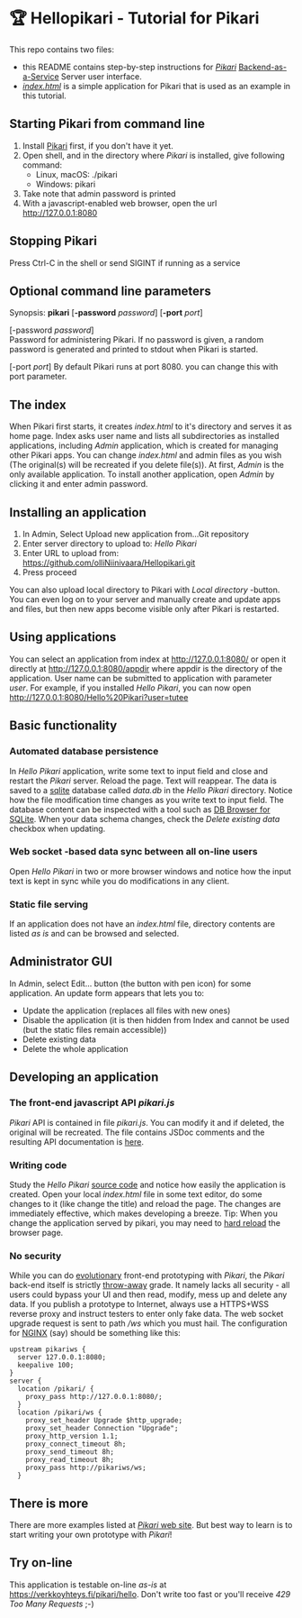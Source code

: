# 🏆 Hellopikari - Tutorial for Pikari

This repo contains two files:
- this README contains step-by-step instructions for *[Pikari](https://github.com/olliNiinivaara/Pikari/)* [Backend-as-a-Service](https://www.cloudflare.com/learning/serverless/glossary/backend-as-a-service-baas/) Server user interface.
- *[index.html](https://github.com/olliNiinivaara/Hellopikari/raw/master/index.html)* is a simple application for Pikari that is used as an example in this tutorial.

## Starting Pikari from command line
1. Install [Pikari](https://github.com/olliNiinivaara/Pikari/) first, if you don't have it yet.
1. Open shell, and in the directory where *Pikari* is installed, give following command:
    - Linux, macOS: ./pikari
    - Windows: pikari
1. Take note that admin password is printed
1. With a javascript-enabled web browser, open the url <http://127.0.0.1:8080>

## Stopping Pikari
Press Ctrl-C in the shell or send SIGINT if running as a service

## Optional command line parameters
Synopsis: **pikari** \[**-password** _password_\] \[**-port** _port_\]

\[-password _password_\]  
Password for administering Pikari. If no password is given, a random password is generated and printed to stdout when Pikari is started.

\[-port _port_\]
By default Pikari runs at port 8080. you can change this with port parameter.

## The index
When Pikari first starts, it creates _index.html_ to it's directory and serves it as home page. Index asks user name and lists all subdirectories as installed applications, including _Admin_ application, which is created for managing other Pikari apps. You can change _index.html_ and admin files as you wish (The original(s) will be recreated if you delete file(s)).
At first, _Admin_ is the only available application. To install another application, open _Admin_ by clicking it and enter admin password.

## Installing an application
1. In Admin, Select Upload new application from...Git repository
1. Enter server directory to upload to: _Hello Pikari_
1. Enter URL to upload from: https://github.com/olliNiinivaara/Hellopikari.git
1. Press proceed

You can also upload local directory to Pikari with *Local directory* -button. You can even log on to your server and manually create and update apps and files, but then new apps become visible only after Pikari is restarted.

## Using applications
You can select an application from index at http://127.0.0.1:8080/ or open it directly at http://127.0.0.1:8080/appdir where appdir is the directory of the application. User name can be submitted to application with parameter _user_. For example, if you installed *Hello Pikari*, you can now open <http://127.0.0.1:8080/Hello%20Pikari?user=tutee>

## Basic functionality

### Automated database persistence
In *Hello Pikari* application, write some text to input field and close and restart the *Pikari* server. Reload the page. Text will reappear. The data is saved to a [sqlite](https://www.sqlite.org/) database called *data.db* in the *Hello Pikari* directory. Notice how the file modification time changes as you write text to input field. The database content can be inspected with a tool such as [DB Browser for SQLite](https://sqlitebrowser.org/). When your data schema changes, check the _Delete existing data_ checkbox when updating.

### Web socket -based data sync between all on-line users
Open *Hello Pikari* in two or more browser windows and notice how the input text is kept in sync while you do modifications in any client.

### Static file serving
If an application does not have an *index.html* file, directory contents are listed *as is* and can be browsed and selected.

## Administrator GUI
In Admin, select Edit... button (the button with pen icon) for some application. An update form appears that lets you to:
- Update the application (replaces all files with new ones)
- Disable the application (it is then hidden from Index and cannot be used (but the static files remain accessible))
- Delete existing data
- Delete the whole application

## Developing an application

### The front-end javascript API *pikari.js* 
*Pikari* API is contained in file *pikari.js*. You can modify it and if deleted, the original will be recreated. The file contains JSDoc comments and the resulting API documentation is [here](http://htmlpreview.github.io/?https://github.com/olliNiinivaara/Pikari/blob/master/doc/pikari_API.html).

### Writing code
Study the *Hello Pikari* [source code](https://github.com/olliNiinivaara/Hellopikari/blob/master/index.html) and notice how easily the application is created. Open your local *index.html* file in some text editor, do some changes to it (like change the title) and reload the page. The changes are immediately effective, which makes developing a breeze. Tip: When you change the application served by pikari, you may need to
[hard reload](https://en.wikipedia.org/wiki/Wikipedia:Bypass_your_cache) the browser page.

### No security
While you can do [evolutionary](https://en.wikipedia.org/wiki/Software_prototyping#Evolutionary_prototyping) front-end prototyping with *Pikari*, the *Pikari* back-end itself is strictly [throw-away](https://en.wikipedia.org/wiki/Software_prototyping#Throwaway_prototyping) grade. It namely lacks all security - all users could bypass your UI and then read, modify, mess up and delete any data. If you publish a prototype to Internet, always use a HTTPS+WSS reverse proxy and instruct testers to enter only fake data. The web socket upgrade request is sent
to path */ws* which you must hail. The configuration for [NGINX](https://www.nginx.com/) (say) should be something like this:

```nginx
upstream pikariws {
  server 127.0.0.1:8080;
  keepalive 100;
}
server {
  location /pikari/ {
    proxy_pass http://127.0.0.1:8080/;
  }
  location /pikari/ws {
    proxy_set_header Upgrade $http_upgrade;
    proxy_set_header Connection "Upgrade";
    proxy_http_version 1.1;
    proxy_connect_timeout 8h;
    proxy_send_timeout 8h;
    proxy_read_timeout 8h;
    proxy_pass http://pikariws/ws;
  }
```

## There is more
There are more examples listed at [*Pikari* web site](https://github.com/olliNiinivaara/Pikari/). But best way to learn is to start writing your own prototype with *Pikari*!

## Try on-line

This application is testable on-line *as-is* at <https://verkkoyhteys.fi/pikari/hello>. Don't write too fast or you'll receive *429 Too Many Requests* ;-)